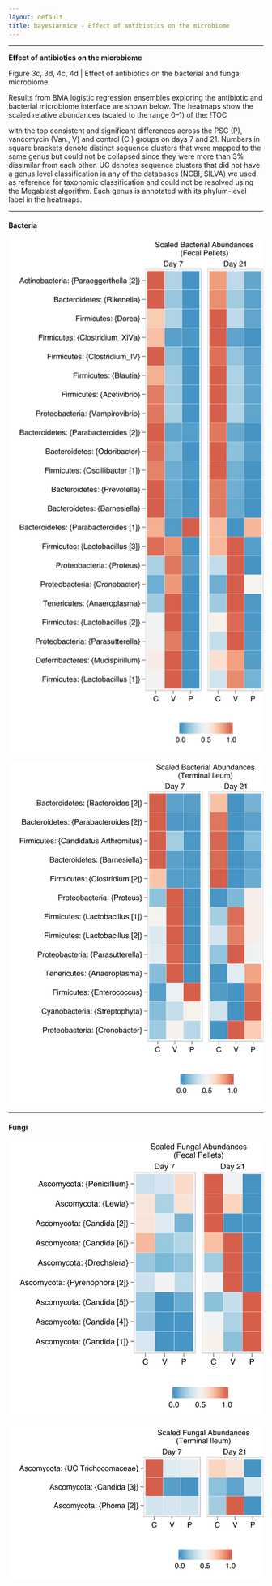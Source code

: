```yaml
---
layout: default
title: bayesianmice - Effect of antibiotics on the microbiome
---
```

---
**Effect of antibiotics on the microbiome**

Figure 3c, 3d, 4c, 4d | Effect of antibiotics on the bacterial and fungal microbiome.

Results from BMA logistic regression ensembles exploring the antibiotic and bacterial microbiome interface are shown below. The heatmaps show the scaled relative abundances (scaled to the range 0–1) of the:
!TOC

with the top consistent and significant differences across the PSG (P), vancomycin (Van., V) and control (C ) groups on days 7 and 21. Numbers in square brackets denote distinct sequence clusters that were mapped to the same genus but could not be collapsed since they were more than 3% dissimilar from each other. UC denotes sequence clusters that did not have a genus level classification in any of the databases (NCBI, SILVA) we used as reference for taxonomic classification and could not be resolved using the Megablast algorithm. Each genus is annotated with its phylum-level label in the heatmaps. 

---
#### Bacteria
![Scaled abundances of bacteria in fecal pellets following antibiotic administration.](assets/figures/scaledabundance_bact_fecal.svg)

![Scaled abundances of bacteria in terminal ileum following antibiotic administration.](assets/figures/scaledabundance_bact_ileum.svg)

---

#### Fungi
![Scaled abundances of bacteria in fecal pellets following antibiotic administration.](assets/figures/scaledabundance_fung_fecal.svg)


![Scaled abundances of bacteria in terminal ileum following antibiotic administration.](assets/figures/scaledabundance_fung_ileum.svg)
